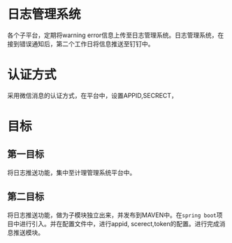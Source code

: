 # 日志管理系统

各个子平台，定期将warning error信息上传至日志管理系统。日志管理系统，在接到错误通知后，第二个工作日将信息推送至钉钉中。

# 认证方式
采用微信消息的认证方式，在平台中，设置APPID,SECRECT，

# 目标
## 第一目标
将日志推送功能，集中至计理管理系统平台中。

## 第二目标
将日志推送功能，做为子模块独立出来，并发布到MAVEN中。在`spring boot`项目中进行引入。并在配置文件中，进行appid, scerect,token的配置。进行完成消息推送模块。